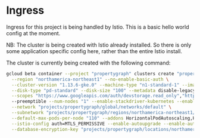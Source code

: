 # Ingress

Ingress for this project is being handled by Istio. This is a basic hello world
config at the moment.

NB: The cluster is being created with Istio already installed. So there is only
some application specific config here, rather than the entire Istio install.

The cluster is currently being created with the following command:
```sh
gcloud beta container --project "propertygraph" clusters create "propertygraph" \
  --region "northamerica-northeast1" --no-enable-basic-auth \
  --cluster-version "1.13.6-gke.0" --machine-type "n1-standard-1" --image-type "COS" \
  --disk-type "pd-standard" --disk-size "100" --metadata disable-legacy-endpoints=true \
  --scopes "https://www.googleapis.com/auth/devstorage.read_only","https://www.googleapis.com/auth/logging.write","https://www.googleapis.com/auth/monitoring","https://www.googleapis.com/auth/servicecontrol","https://www.googleapis.com/auth/service.management.readonly","https://www.googleapis.com/auth/trace.append"
  --preemptible --num-nodes "1" --enable-stackdriver-kubernetes --enable-ip-alias \
  --network "projects/propertygraph/global/networks/default" \
  --subnetwork "projects/propertygraph/regions/northamerica-northeast1/subnetworks/default" \
  --default-max-pods-per-node "110" --addons HorizontalPodAutoscaling,HttpLoadBalancing,Istio \
  --istio-config auth=MTLS_PERMISSIVE --enable-autoupgrade --enable-autorepair \
  --database-encryption-key "projects/propertygraph/locations/northamerica-northeast1/keyRings/propertygraph/cryptoKeys/k8s"
```
